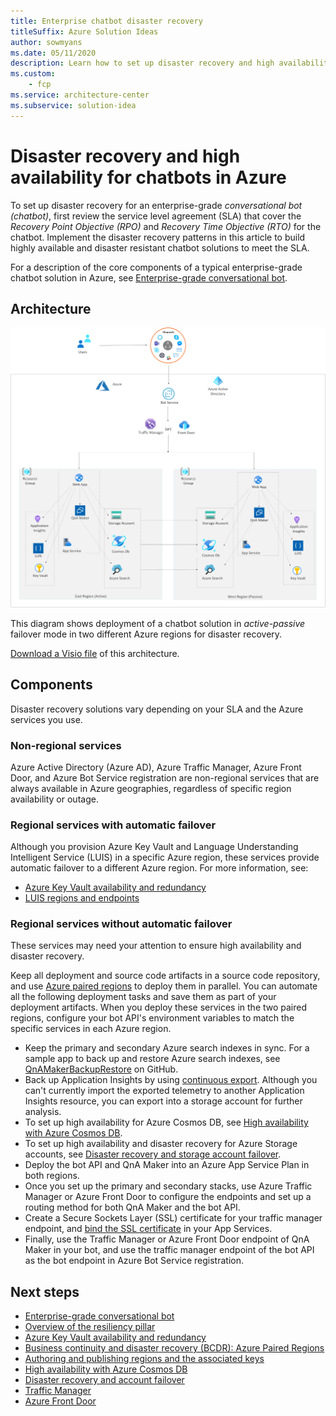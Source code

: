 ```yaml
---
title: Enterprise chatbot disaster recovery
titleSuffix: Azure Solution Ideas
author: sowmyans
ms.date: 05/11/2020
description: Learn how to set up disaster recovery and high availability for Azure services in an enterprise-grade conversational bot.
ms.custom:
    - fcp
ms.service: architecture-center
ms.subservice: solution-idea
---
```

# Disaster recovery and high availability for chatbots in Azure

To set up disaster recovery for an enterprise-grade *conversational bot (chatbot)*, first review the service level agreement (SLA) that cover the *Recovery Point Objective (RPO)* and *Recovery Time Objective (RTO)* for the chatbot. Implement the disaster recovery patterns in this article to build highly available and disaster resistant chatbot solutions to meet the SLA.

For a description of the core components of a typical enterprise-grade chatbot solution in Azure, see [Enterprise-grade conversational bot](https://docs.microsoft.com/azure/architecture/reference-architectures/ai/conversational-bot).

## Architecture

![Enterprise-grade chatbot in Azure](../media/chatbot-dr.png)

This diagram shows deployment of a chatbot solution in *active-passive* failover mode in two different Azure regions for disaster recovery.

[Download a Visio file](https://archcenter.blob.core.windows.net/cdn/Bot_DR.vsdx) of this architecture.

## Components

Disaster recovery solutions vary depending on your SLA and the Azure services you use.

### Non-regional services

Azure Active Directory (Azure AD), Azure Traffic Manager, Azure Front Door, and Azure Bot Service registration are non-regional services that are always available in Azure geographies, regardless of specific region availability or outage.

### Regional services with automatic failover

Although you provision Azure Key Vault and Language Understanding Intelligent Service (LUIS) in a specific Azure region, these services provide automatic failover to a different Azure region. For more information, see:

- [Azure Key Vault availability and redundancy](https://docs.microsoft.com/azure/key-vault/key-vault-disaster-recovery-guidance)
- [LUIS regions and endpoints](https://docs.microsoft.com/azure/cognitive-services/luis/luis-reference-regions)

### Regional services without automatic failover

These services may need your attention to ensure high availability and disaster recovery.

Keep all deployment and source code artifacts in a source code repository, and use [Azure paired regions](https://docs.microsoft.com/azure/best-practices-availability-paired-regions) to deploy them in parallel. You can automate all the following deployment tasks and save them as part of your deployment artifacts. When you deploy these services in the two paired regions, configure your bot API's environment variables to match the specific services in each Azure region.

- Keep the primary and secondary Azure search indexes in sync. For a sample app to back up and restore Azure search indexes, see [QnAMakerBackupRestore](https://github.com/pchoudhari/QnAMakerBackupRestore) on GitHub.
- Back up Application Insights by using [continuous export](https://docs.microsoft.com/azure/azure-monitor/app/export-telemetry). Although you can't currently import the exported telemetry to another Application Insights resource, you can export into a storage account for further analysis.
- To set up high availability for Azure Cosmos DB, see [High availability with Azure Cosmos DB](https://docs.microsoft.com/azure/cosmos-db/high-availability).
- To set up high availability and disaster recovery for Azure Storage accounts, see [Disaster recovery and storage account failover](https://docs.microsoft.com/azure/storage/common/storage-disaster-recovery-guidance).
- Deploy the bot API and QnA Maker into an Azure App Service Plan in both regions.
- Once you set up the primary and secondary stacks, use Azure Traffic Manager or Azure Front Door to configure the endpoints and set up a routing method for both QnA Maker and the bot API.
- Create a Secure Sockets Layer (SSL) certificate for your traffic manager endpoint, and [bind the SSL certificate](https://docs.microsoft.com/azure/app-service/configure-ssl-bindings) in your App Services.
- Finally, use the Traffic Manager or Azure Front Door endpoint of QnA Maker in your bot, and use the traffic manager endpoint of the bot API as the bot endpoint in Azure Bot Service registration.

## Next steps

- [Enterprise-grade conversational bot](https://docs.microsoft.com/azure/architecture/reference-architectures/ai/conversational-bot)
- [Overview of the resiliency pillar](https://docs.microsoft.com/azure/architecture/framework/resiliency/overview)
- [Azure Key Vault availability and redundancy](https://docs.microsoft.com/azure/key-vault/key-vault-disaster-recovery-guidance)
- [Business continuity and disaster recovery (BCDR): Azure Paired Regions](https://docs.microsoft.com/azure/best-practices-availability-paired-regions)
- [Authoring and publishing regions and the associated keys](https://docs.microsoft.com/azure/cognitive-services/luis/luis-reference-regions)
- [High availability with Azure Cosmos DB](https://docs.microsoft.com/azure/cosmos-db/high-availability)
- [Disaster recovery and account failover](https://docs.microsoft.com/azure/storage/common/storage-disaster-recovery-guidance)
- [Traffic Manager](https://docs.microsoft.com/azure/traffic-manager/)
- [Azure Front Door](https://azure.microsoft.com/services/frontdoor/)
